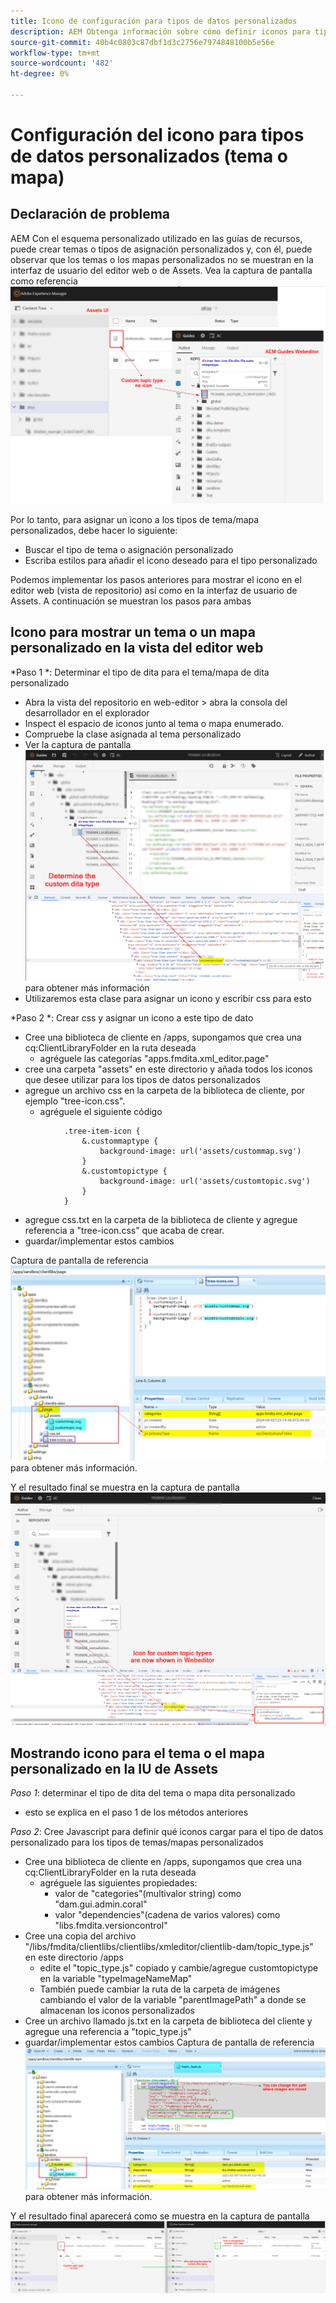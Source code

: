 ```yaml
---
title: Icono de configuración para tipos de datos personalizados
description: AEM Obtenga información sobre cómo definir iconos para tipos de datos personalizados para mostrar su icono en diferentes interfaces de usuario en
source-git-commit: 40b4c0803c87dbf1d3c2756e7974848100b5e56e
workflow-type: tm+mt
source-wordcount: '482'
ht-degree: 0%

---
```


# Configuración del icono para tipos de datos personalizados (tema o mapa)


## Declaración de problema

AEM Con el esquema personalizado utilizado en las guías de recursos, puede crear temas o tipos de asignación personalizados y, con él, puede observar que los temas o los mapas personalizados no se muestran en la interfaz de usuario del editor web o de Assets. Vea la captura de pantalla como referencia ![captura de pantalla como referencia](../assets/authoring/custom-ditatype-icon-notshown.png)

Por lo tanto, para asignar un icono a los tipos de tema/mapa personalizados, debe hacer lo siguiente:
- Buscar el tipo de tema o asignación personalizado
- Escriba estilos para añadir el icono deseado para el tipo personalizado


Podemos implementar los pasos anteriores para mostrar el icono en el editor web (vista de repositorio) así como en la interfaz de usuario de Assets. A continuación se muestran los pasos para ambas


## Icono para mostrar un tema o un mapa personalizado en la vista del editor web

*Paso 1 *: Determinar el tipo de dita para el tema/mapa de dita personalizado
- Abra la vista del repositorio en web-editor > abra la consola del desarrollador en el explorador
- Inspect el espacio de iconos junto al tema o mapa enumerado.
- Compruebe la clase asignada al tema personalizado
- Ver la captura de pantalla ![Ver la captura de pantalla](../assets/authoring/custom-ditatype-icon-knowditatype.png) para obtener más información
- Utilizaremos esta clase para asignar un icono y escribir css para esto

*Paso 2 *: Crear css y asignar un icono a este tipo de dato
- Cree una biblioteca de cliente en /apps, supongamos que crea una cq:ClientLibraryFolder en la ruta deseada
   - agréguele las categorías &quot;apps.fmdita.xml_editor.page&quot;
- cree una carpeta &quot;assets&quot; en este directorio y añada todos los iconos que desee utilizar para los tipos de datos personalizados
- agregue un archivo css en la carpeta de la biblioteca de cliente, por ejemplo &quot;tree-icon.css&quot;.
   - agréguele el siguiente código

```
            .tree-item-icon {
                &.custommaptype {
                    background-image: url('assets/custommap.svg')
                }
                &.customtopictype {
                    background-image: url('assets/customtopic.svg')
                }
            }
```

- agregue css.txt en la carpeta de la biblioteca de cliente y agregue referencia a &quot;tree-icon.css&quot; que acaba de crear.
- guardar/implementar estos cambios

Captura de pantalla de referencia ![Captura de pantalla de referencia](../assets/authoring/custom-ditatype-icon-define-webeditor-styles.png) para obtener más información.

Y el resultado final se muestra en la captura de pantalla ![mostrado en la captura de pantalla](../assets/authoring/custom-ditatype-icon-webeditor-showstyles.png)


## Mostrando icono para el tema o el mapa personalizado en la IU de Assets

*Paso 1*: determinar el tipo de dita del tema o mapa dita personalizado
- esto se explica en el paso 1 de los métodos anteriores

*Paso 2*: Cree Javascript para definir qué iconos cargar para el tipo de datos personalizado para los tipos de temas/mapas personalizados
- Cree una biblioteca de cliente en /apps, supongamos que crea una cq:ClientLibraryFolder en la ruta deseada
   - agréguele las siguientes propiedades:
      - valor de &quot;categories&quot;(multivalor string) como &quot;dam.gui.admin.coral&quot;
      - valor &quot;dependencies&quot;(cadena de varios valores) como &quot;libs.fmdita.versioncontrol&quot;
- Cree una copia del archivo &quot;/libs/fmdita/clientlibs/clientlibs/xmleditor/clientlib-dam/topic_type.js&quot; en este directorio /apps
   - edite el &quot;topic_type.js&quot; copiado y cambie/agregue customtopictype en la variable &quot;typeImageNameMap&quot;
   - También puede cambiar la ruta de la carpeta de imágenes cambiando el valor de la variable &quot;parentImagePath&quot; a donde se almacenan los iconos personalizados
- Cree un archivo llamado js.txt en la carpeta de biblioteca del cliente y agregue una referencia a &quot;topic_type.js&quot;
- guardar/implementar estos cambios Captura de pantalla de referencia ![Captura de pantalla de referencia](../assets/authoring/custom-ditatype-icon-define-assetsui-styles.png) para obtener más información.

Y el resultado final aparecerá como se muestra en la captura de pantalla ![mostrado en la captura de pantalla](../assets/authoring/custom-ditatype-icon-assetsui-showstyles.png)